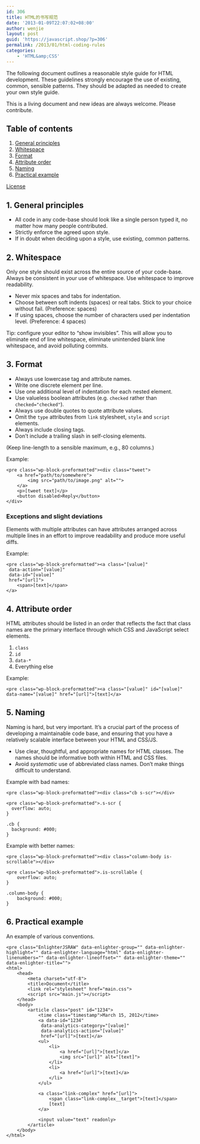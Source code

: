 ```yaml
---
id: 306
title: HTML的书写规范
date: '2013-01-09T22:07:02+08:00'
author: wenjie
layout: post
guid: 'https://javascript.shop/?p=306'
permalink: /2013/01/html-coding-rules
categories:
    - 'HTML&amp;CSS'
---
```


The following document outlines a reasonable style guide for HTML development. These guidelines strongly encourage the use of existing, common, sensible patterns. They should be adapted as needed to create your own style guide.

This is a living document and new ideas are always welcome. Please contribute.

## [](https://github.com/necolas/idiomatic-html#table-of-contents)Table of contents

1. [General principles](https://github.com/necolas/idiomatic-html#general-principles)
2. [Whitespace](https://github.com/necolas/idiomatic-html#whitespace)
3. [Format](https://github.com/necolas/idiomatic-html#format)
4. [Attribute order](https://github.com/necolas/idiomatic-html#attribute-order)
5. [Naming](https://github.com/necolas/idiomatic-html#naming)
6. [Practical example](https://github.com/necolas/idiomatic-html#example)

[License](https://github.com/necolas/idiomatic-html#license)

## [](https://github.com/necolas/idiomatic-html#1-general-principles)1. General principles

- All code in any code-base should look like a single person typed it, no matter how many people contributed.
- Strictly enforce the agreed upon style.
- If in doubt when deciding upon a style, use existing, common patterns.

## [](https://github.com/necolas/idiomatic-html#2-whitespace)2. Whitespace

Only one style should exist across the entire source of your code-base. Always be consistent in your use of whitespace. Use whitespace to improve readability.

- Never mix spaces and tabs for indentation.
- Choose between soft indents (spaces) or real tabs. Stick to your choice without fail. (Preference: spaces)
- If using spaces, choose the number of characters used per indentation level. (Preference: 4 spaces)

Tip: configure your editor to “show invisibles”. This will allow you to eliminate end of line whitespace, eliminate unintended blank line whitespace, and avoid polluting commits.

## [](https://github.com/necolas/idiomatic-html#3-format)3. Format

- Always use lowercase tag and attribute names.
- Write one discrete element per line.
- Use one additional level of indentation for each nested element.
- Use valueless boolean attributes (e.g. `checked` rather than `checked="checked"`).
- Always use double quotes to quote attribute values.
- Omit the `type` attributes from `link` stylesheet, `style` and `script` elements.
- Always include closing tags.
- Don’t include a trailing slash in self-closing elements.

(Keep line-length to a sensible maximum, e.g., 80 columns.)

Example:

```
<pre class="wp-block-preformatted"><div class="tweet">
    <a href="path/to/somewhere">
        <img src="path/to/image.png" alt="">
    </a>
    <p>[tweet text]</p>
    <button disabled>Reply</button>
</div>
```

### [](https://github.com/necolas/idiomatic-html#exceptions-and-slight-deviations)Exceptions and slight deviations

Elements with multiple attributes can have attributes arranged across multiple lines in an effort to improve readability and produce more useful diffs.

Example:

```
<pre class="wp-block-preformatted"><a class="[value]"
 data-action="[value]"
 data-id="[value]"
 href="[url]">
    <span>[text]</span>
</a>
```

## [](https://github.com/necolas/idiomatic-html#4-attribute-order)4. Attribute order

HTML attributes should be listed in an order that reflects the fact that class names are the primary interface through which CSS and JavaScript select elements.

1. `class`
2. `id`
3. `data-*`
4. Everything else

Example:

```
<pre class="wp-block-preformatted"><a class="[value]" id="[value]" data-name="[value]" href="[url]">[text]</a>
```

## [](https://github.com/necolas/idiomatic-html#5-naming)5. Naming

Naming is hard, but very important. It’s a crucial part of the process of developing a maintainable code base, and ensuring that you have a relatively scalable interface between your HTML and CSS/JS.

- Use clear, thoughtful, and appropriate names for HTML classes. The names should be informative both within HTML and CSS files.
- Avoid *systematic* use of abbreviated class names. Don’t make things difficult to understand.

Example with bad names:

```
<pre class="wp-block-preformatted"><div class="cb s-scr"></div>
```

```
<pre class="wp-block-preformatted">.s-scr {
  overflow: auto;
}

.cb {
  background: #000;
}
```

Example with better names:

```
<pre class="wp-block-preformatted"><div class="column-body is-scrollable"></div>
```

```
<pre class="wp-block-preformatted">.is-scrollable {
    overflow: auto;
}

.column-body {
    background: #000;
}
```

## [](https://github.com/necolas/idiomatic-html#6-practical-example)6. Practical example

An example of various conventions.

```
<pre class="EnlighterJSRAW" data-enlighter-group="" data-enlighter-highlight="" data-enlighter-language="html" data-enlighter-linenumbers="" data-enlighter-lineoffset="" data-enlighter-theme="" data-enlighter-title="">
<html>
    <head>
        <meta charset="utf-8">
        <title>Document</title>
        <link rel="stylesheet" href="main.css">
        <script src="main.js"></script>
    </head>
    <body>
        <article class="post" id="1234">
            <time class="timestamp">March 15, 2012</time>
            <a data-id="1234"
             data-analytics-category="[value]"
             data-analytics-action="[value]"
             href="[url]">[text]</a>
            <ul>
                <li>
                    <a href="[url]">[text]</a>
                    <img src="[url]" alt="[text]">
                </li>
                <li>
                    <a href="[url]">[text]</a>
                </li>
            </ul>

            <a class="link-complex" href="[url]">
                <span class="link-complex__target">[text]</span>
                [text]
            </a>

            <input value="text" readonly>
        </article>
    </body>
</html>
```

</body></html>